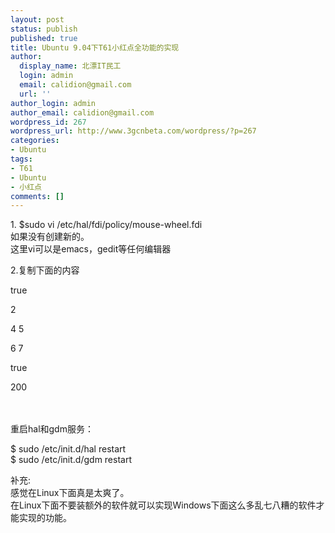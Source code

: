 ```yaml
---
layout: post
status: publish
published: true
title: Ubuntu 9.04下T61小红点全功能的实现
author:
  display_name: 北漂IT民工
  login: admin
  email: calidion@gmail.com
  url: ''
author_login: admin
author_email: calidion@gmail.com
wordpress_id: 267
wordpress_url: http://www.3gcnbeta.com/wordpress/?p=267
categories:
- Ubuntu
tags:
- T61
- Ubuntu
- 小红点
comments: []
---
```

<p>1. $sudo vi /etc/hal/fdi/policy/mouse-wheel.fdi<br />
如果没有创建新的。<br />
这里vi可以是emacs，gedit等任何编辑器</p>
<p>2.复制下面的内容</p>
<div id="_mcePaste">
<div id="_mcePaste"><match key="info.product" string="TPPS/2 IBM TrackPoint"></div></p>
<div id="_mcePaste"><merge key="input.x11_options.EmulateWheel" type="string">true</merge></div></p>
<div id="_mcePaste"><merge key="input.x11_options.EmulateWheelButton" type="string">2</merge></div></p>
<div id="_mcePaste"><merge key="input.x11_options.YAxisMapping" type="string">4 5</merge></div></p>
<div id="_mcePaste"><merge key="input.x11_options.XAxisMapping" type="string">6 7</merge></div></p>
<div id="_mcePaste"><merge key="input.x11_options.Emulate3Buttons" type="string">true</merge></div></p>
<div id="_mcePaste"><merge key="input.x11_options.EmulateWheelTimeout" type="string">200</merge></div></p>
<div id="_mcePaste"></match></div><br />
</div><br />
重启hal和gdm服务：</p>
<p>$ sudo /etc/init.d/hal restart<br />
$ sudo /etc/init.d/gdm restart</p>
<p>补充:<br />
感觉在Linux下面真是太爽了。<br />
在Linux下面不要装额外的软件就可以实现Windows下面这么多乱七八糟的软件才能实现的功能。</p>
